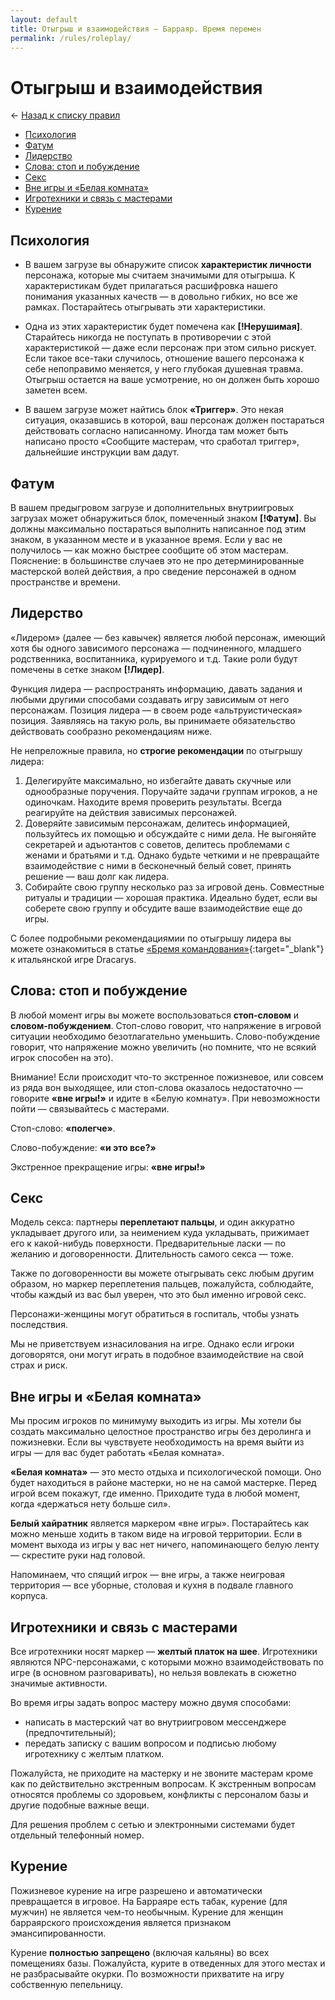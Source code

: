 ```yaml
---
layout: default
title: Отыгрыш и взаимодействия — Барраяр. Время перемен
permalink: /rules/roleplay/
---
```


# Отыгрыш и взаимодействия

&larr; [Назад к списку правил](/rules/)

- [Психология](/rules/roleplay/#section-1)
- [Фатум](/rules/roleplay/#section-2)
- [Лидерство](/rules/roleplay/#section-3)
- [Слова: стоп и побуждение](/rules/roleplay/#section-4)
- [Секс](/rules/roleplay/#section-5)
- [Вне игры и «Белая комната»](/rules/roleplay/#section-6)
- [Игротехники и связь с мастерами](/rules/roleplay/#section-7)
- [Курение](/rules/roleplay/#section-8)

## Психология
- В вашем загрузе вы обнаружите список __характеристик личности__ персонажа, которые мы считаем значимыми для отыгрыша. К характеристикам будет прилагаться расшифровка нашего понимания указанных качеств — в довольно гибких, но все же рамках. Постарайтесь отыгрывать эти характеристики.

- Одна из этих характеристик будет помечена как __[!Нерушимая]__. Старайтесь никогда не поступать в противоречии с этой характеристикой — даже если персонаж при этом сильно рискует. Если такое все-таки случилось, отношение вашего персонажа к себе непоправимо меняется, у него глубокая душевная травма. Отыгрыш остается на ваше усмотрение, но он должен быть хорошо заметен всем.

- В вашем загрузе может найтись блок __«Триггер»__. Это некая ситуация, оказавшись в которой, ваш персонаж должен постараться действовать согласно написанному. Иногда там может быть написано просто «Сообщите мастерам, что сработал триггер», дальнейшие инструкции вам дадут.

## Фатум
В вашем предыгровом загрузе и дополнительных внутриигровых загрузах может обнаружиться блок, помеченный знаком __[!Фатум]__. Вы должны максимально постараться выполнить написанное под этим знаком, в указанном месте и в указанное время. Если у вас не получилось — как можно быстрее сообщите об этом мастерам. Пояснение: в большинстве случаев это не про детерминированные мастерской волей действия, а про сведение персонажей в одном пространстве и времени.

## Лидерство
«Лидером» (далее — без кавычек) является любой персонаж, имеющий хотя бы одного зависимого персонажа — подчиненного, младшего родственника, воспитанника, курируемого и т.д. Такие роли будут помечены в сетке знаком __[!Лидер]__.

Функция лидера — распространять информацию, давать задания и любыми другими способами создавать игру зависимым от него персонажам. Позиция лидера — в своем роде «альтруистическая» позиция. Заявляясь на такую роль, вы принимаете обязательство действовать сообразно рекомендациям ниже.

Не непреложные правила, но __строгие рекомендации__ по отыгрышу лидера:

1. Делегируйте максимально, но избегайте давать скучные или однообразные поручения. Поручайте задачи группам игроков, а не одиночкам. Находите время проверить результаты. Всегда реагируйте на действия зависимых персонажей.
2. Доверяйте зависимым персонажам, делитесь информацией, пользуйтесь их помощью и обсуждайте с ними дела. Не выгоняйте секретарей и адъютантов с советов, делитесь проблемами с женами и братьями и т.д. Однако будьте четкими и не превращайте взаимодействие с ними в бесконечный белый совет, принять решение — ваш долг как лидера.
3. Собирайте свою группу несколько раз за игровой день. Совместные ритуалы и традиции — хорошая практика. Идеально будет, если вы соберете свою группу и обсудите ваше взаимодействие еще до игры.

С более подробными рекомендациямии по отыгрышу лидера вы можете ознакомиться в статье [«Бремя командования»](http://tachisis.livejournal.com/675011.html){:target="_blank"} к итальянской игре Dracarys.

## Слова: стоп и побуждение
В любой момент игры вы можете воспользоваться __стоп-словом__ и __словом-побуждением__. Стоп-слово говорит, что напряжение в игровой ситуации необходимо безотлагательно уменьшить. Слово-побуждение говорит, что напряжение можно увеличить (но помните, что не всякий игрок способен на это).

Внимание! Если происходит что-то экстренное пожизневое, или совсем из ряда вон выходящее, или стоп-слова оказалось недостаточно — говорите __«вне игры!»__ и идите в «Белую комнату». При невозможности пойти — связывайтесь с мастерами.

Стоп-слово: __«полегче»__.

Слово-побуждение: __«и это все?»__

Экстренное прекращение игры: __«вне игры!»__

## Секс
Модель секса: партнеры __переплетают пальцы__, и один аккуратно укладывает другого или, за неимением куда укладывать, прижимает его к какой-нибудь поверхности. Предварительные ласки — по желанию и договоренности. Длительность самого секса — тоже.

Также по договоренности вы можете отыгрывать секс любым другим образом, но маркер переплетения пальцев, пожалуйста, соблюдайте, чтобы каждый из вас был уверен, что это был именно игровой секс.

Персонажи-женщины могут обратиться в госпиталь, чтобы узнать последствия.

Мы не приветствуем изнасилования на игре. Однако если игроки договорятся, они могут играть в подобное взаимодействие на свой страх и риск.

## Вне игры и «Белая комната»
Мы просим игроков по минимуму выходить из игры. Мы хотели бы создать максимально целостное пространство игры без деролинга и пожизневки. Если вы чувствуете необходимость на время выйти из игры — для вас будет работать «Белая комната».

__«Белая комната»__ — это место отдыха и психологической помощи. Оно будет находиться в районе мастерки, но не на самой мастерке. Перед игрой всем покажут, где именно. Приходите туда в любой момент, когда «держаться нету больше сил».

__Белый хайратник__ является маркером «вне игры». Постарайтесь как можно меньше ходить в таком виде на игровой территории. Если в момент выхода из игры у вас нет ничего, напоминающего белую ленту — скрестите руки над головой.

Напоминаем, что спящий игрок — вне игры, а также неигровая территория — все уборные, столовая и кухня в подвале главного корпуса.

## Игротехники и связь с мастерами
Все игротехники носят маркер — __желтый платок на шее__. Игротехники являются NPC-персонажами, с которыми можно взаимодействовать по игре (в основном разговаривать), но нельзя вовлекать в сюжетно значимые активности.

Во время игры задать вопрос мастеру можно двумя способами:

- написать в мастерский чат во внутриигровом мессенджере (предпочтительный);
- передать записку с вашим вопросом и подписью любому игротехнику с желтым платком.

Пожалуйста, не приходите на мастерку и не звоните мастерам кроме как по действительно экстренным вопросам. К экстренным вопросам относятся проблемы со здоровьем, конфликты с персоналом базы и другие подобные важные вещи.

Для решения проблем с сетью и электронными системами будет отдельный телефонный номер.

## Курение
Пожизневое курение на игре разрешено и автоматически превращается в игровое. На Барраяре есть табак, курение (для мужчин) не является чем-то необычным. Курение для женщин барраярского происхождения является признаком эмансипированности.

Курение __полностью запрещено__ (включая кальяны) во всех помещениях базы. Пожалуйста, курите в отведенных для этого местах и не разбрасывайте окурки. По возможности прихватите на игру собственную пепельницу.
